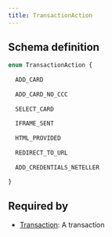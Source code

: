 ```yaml
---
title: TransactionAction
---
```




## Schema definition
```graphql
enum TransactionAction {
  
  ADD_CARD
  
  ADD_CARD_NO_CCC
  
  SELECT_CARD
  
  IFRAME_SENT
  
  HTML_PROVIDED
  
  REDIRECT_TO_URL
  
  ADD_CREDENTIALS_NETELLER

}
```
## Required by
* [Transaction](graphql/schema/transaction.md): A transaction
